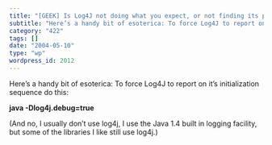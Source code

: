 ```yaml
---
title: "[GEEK] Is Log4J not doing what you expect, or not finding its properties?"
subtitle: "Here’s a handy bit of esoterica: To force Log4J to report on it’s initialization sequence do this:"
category: "422"
tags: []
date: "2004-05-10"
type: "wp"
wordpress_id: 2012
---
```

Here’s a handy bit of esoterica: To force Log4J to report on it’s initialization sequence do this: 

**java -Dlog4j.debug=true**

(And no, I usually don’t use log4j, I use the Java 1.4 built in logging facility, but some of the libraries I like still use log4j.)